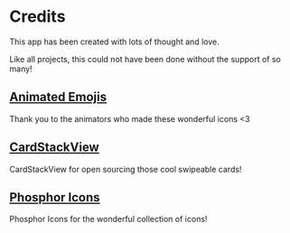 # Credits

This app has been created with lots of thought and love.

Like all projects, this could not have been done without the support of so many!

## [Animated Emojis](https://googlefonts.github.io/noto-emoji-animation/)

Thank you to the animators who made these wonderful icons <3

## [CardStackView](https://github.com/yuyakaido/CardStackView)

CardStackView for open sourcing those cool swipeable cards!

## [Phosphor Icons](https://phosphoricons.com/)

Phosphor Icons for the wonderful collection of icons!
